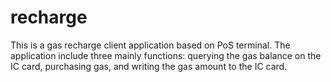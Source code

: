 # recharge
This is a gas recharge client application based on PoS terminal. The application include three mainly functions: querying the gas balance on the IC card, purchasing gas, and writing the gas amount to the IC card.
